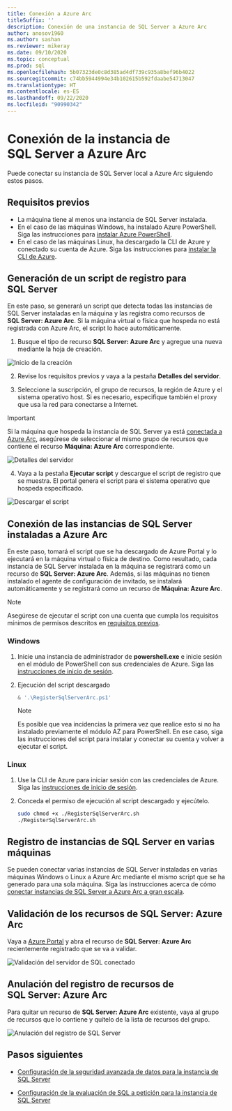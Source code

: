 ```yaml
---
title: Conexión a Azure Arc
titleSuffix: ''
description: Conexión de una instancia de SQL Server a Azure Arc
author: anosov1960
ms.author: sashan
ms.reviewer: mikeray
ms.date: 09/10/2020
ms.topic: conceptual
ms.prod: sql
ms.openlocfilehash: 5b07323de0c8d385ad4df739c935a8bef96b4022
ms.sourcegitcommit: c74bb5944994e34b102615b592fdaabe54713047
ms.translationtype: HT
ms.contentlocale: es-ES
ms.lasthandoff: 09/22/2020
ms.locfileid: "90990342"
---
```

# <a name="connect-your-sql-server-to-azure-arc"></a>Conexión de la instancia de SQL Server a Azure Arc

Puede conectar su instancia de SQL Server local a Azure Arc siguiendo estos pasos.

## <a name="prerequisites"></a>Requisitos previos

* La máquina tiene al menos una instancia de SQL Server instalada.
* En el caso de las máquinas Windows, ha instalado Azure PowerShell. Siga las instrucciones para [instalar Azure PowerShell](https://docs.microsoft.com/powershell/azure/install-az-ps).
* En el caso de las máquinas Linux, ha descargado la CLI de Azure y conectado su cuenta de Azure. Siga las instrucciones para [instalar la CLI de Azure](/cli/azure/install-azure-cli-apt).


## <a name="generate-a-registration-script-for-sql-server"></a>Generación de un script de registro para SQL Server

En este paso, se generará un script que detecta todas las instancias de SQL Server instaladas en la máquina y las registra como recursos de __SQL Server: Azure Arc__. Si la máquina virtual o física que hospeda no está registrada con Azure Arc, el script lo hace automáticamente.

1. Busque el tipo de recurso __SQL Server: Azure Arc__ y agregue una nueva mediante la hoja de creación.

![Inicio de la creación](media/join/start-creation-of-sql-server-azure-arc-resource.png)
    
2. Revise los requisitos previos y vaya a la pestaña **Detalles del servidor**.  

3. Seleccione la suscripción, el grupo de recursos, la región de Azure y el sistema operativo host. Si es necesario, especifique también el proxy que usa la red para conectarse a Internet.

> [!IMPORTANT]
> Si la máquina que hospeda la instancia de SQL Server ya está [conectada a Azure Arc](https://docs.microsoft.com/azure/azure-arc/servers/onboard-portal), asegúrese de seleccionar el mismo grupo de recursos que contiene el recurso __Máquina: Azure Arc__ correspondiente.

![Detalles del servidor](media/join/server-details-sql-server-azure-arc.png)

4. Vaya a la pestaña **Ejecutar script** y descargue el script de registro que se muestra. El portal genera el script para el sistema operativo que hospeda especificado.

![Descargar el script](media/join/download-script-sql-server-azure-arc.png)

## <a name="connect-the-installed-sql-server-instances-to-azure-arc"></a>Conexión de las instancias de SQL Server instaladas a Azure Arc

En este paso, tomará el script que se ha descargado de Azure Portal y lo ejecutará en la máquina virtual o física de destino. Como resultado, cada instancia de SQL Server instalada en la máquina se registrará como un recurso de __SQL Server: Azure Arc__. Además, si las máquinas no tienen instalado el agente de configuración de invitado, se instalará automáticamente y se registrará como un recurso de __Máquina: Azure Arc__.

> [!NOTE]
> Asegúrese de ejecutar el script con una cuenta que cumpla los requisitos mínimos de permisos descritos en [requisitos previos](overview.md#prerequisites).

### <a name="windows"></a>Windows

1. Inicie una instancia de administrador de __powershell.exe__ e inicie sesión en el módulo de PowerShell con sus credenciales de Azure. Siga las [instrucciones de inicio de sesión](https://docs.microsoft.com/powershell/azure/install-az-ps#sign-in).

2. Ejecución del script descargado

   ```powershell
   & '.\RegisterSqlServerArc.ps1'
   ```

   > [!NOTE]
   > Es posible que vea incidencias la primera vez que realice esto si no ha instalado previamente el módulo AZ para PowerShell. En ese caso, siga las instrucciones del script para instalar y conectar su cuenta y volver a ejecutar el script.

### <a name="linux"></a>Linux

1. Use la CLI de Azure para iniciar sesión con las credenciales de Azure. Siga las [instrucciones de inicio de sesión](https://docs.microsoft.com/cli/azure/authenticate-azure-cli).

2. Conceda el permiso de ejecución al script descargado y ejecútelo.

   ```bash
   sudo chmod +x ./RegisterSqlServerArc.sh
   ./RegisterSqlServerArc.sh
   ```

## <a name="register-sql-server-instances-on-multiple-machines"></a>Registro de instancias de SQL Server en varias máquinas

Se pueden conectar varias instancias de SQL Server instaladas en varias máquinas Windows o Linux a Azure Arc mediante el mismo script que se ha generado para una sola máquina. Siga las instrucciones acerca de cómo [conectar instancias de SQL Server a Azure Arc a gran escala](connect-at-scale.md).

## <a name="validate-the-sql-server---azure-arc-resources"></a>Validación de los recursos de SQL Server: Azure Arc

Vaya a [Azure Portal](https://ms.portal.azure.com/#home) y abra el recurso de __SQL Server: Azure Arc__ recientemente registrado que se va a validar.

![Validación del servidor de SQL conectado ](media/join/validate-sql-server-azure-arc.png)

## <a name="un-register-the-sql-server---azure-arc-resources"></a>Anulación del registro de recursos de SQL Server: Azure Arc

Para quitar un recurso de __SQL Server: Azure Arc__ existente, vaya al grupo de recursos que lo contiene y quítelo de la lista de recursos del grupo.

![Anulación del registro de SQL Server](media/join/delete-sql-server-azure-arc.png)

## <a name="next-steps"></a>Pasos siguientes

* [Configuración de la seguridad avanzada de datos para la instancia de SQL Server](configure-advanced-data-security.md)

* [Configuración de la evaluación de SQL a petición para la instancia de SQL Server](assess.md)
